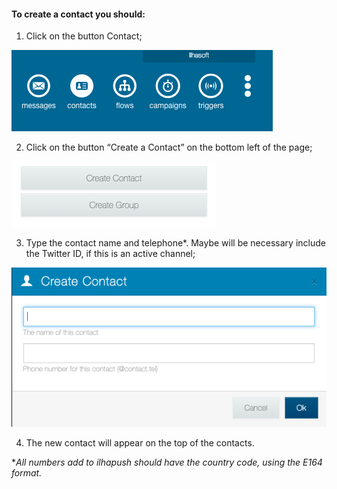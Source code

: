 #### To create a contact you should: ####

1. Click on the button Contact;

![](/img/contact/contact.png)

2. Click on the button “Create a Contact” on the bottom left of the page;

![](/img/contact/create_contact.png)

3. Type the contact name and telephone*. Maybe will be necessary include the Twitter ID, if this is an active channel;

![](/img/contact/create_contact2.png)

4. The new contact will appear on the top of the contacts.

**All numbers add to ilhapush should have the country code, using the E164 format.*
